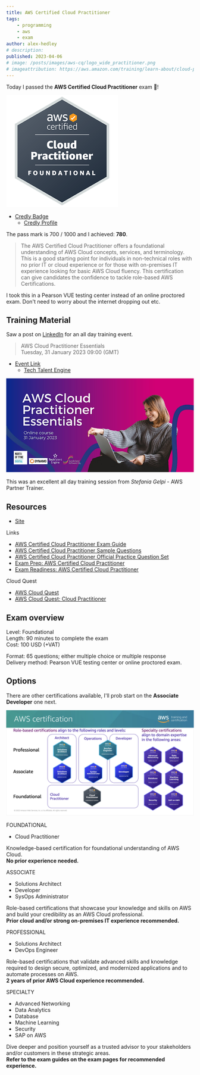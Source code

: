 ```yaml
---
title: AWS Certified Cloud Practitioner
tags:
    - programming
    - aws
    - exam
author: alex-hedley
# description: 
published: 2023-04-06
# image: /posts/images/aws-cq/logo_wide_practitioner.png
# imageattribution: https://aws.amazon.com/training/learn-about/cloud-practitioner/
---
```


<!-- # AWS Certified Cloud Practitioner -->

Today I passed the **AWS Certified Cloud Practitioner** exam 🎉!

![AWS Certified Cloud Practitioner Badge](images/aws-ccp/AWS-Certified-Cloud-Practitioner_badge.png "AWS Certified Cloud Practitioner")

- [Credly Badge](https://www.credly.com/badges/a3c0cb2e-612c-4463-a7f0-7da98f8343e8)
  - [Credly Profile](https://www.credly.com/users/alexhedley/badges)

The pass mark is 700 / 1000 and I achieved: **780**.

> The AWS Certified Cloud Practitioner offers a foundational understanding of AWS Cloud concepts, services, and terminology. This is a good starting point for individuals in non-technical roles with no prior IT or cloud experience or for those with on-premises IT experience looking for basic AWS Cloud fluency. This certification can give candidates the confidence to tackle role-based AWS Certifications.

I took this in a Pearson VUE testing center instead of an online proctored exam. Don't need to worry about the internet dropping out etc.

## Training Material

Saw a post on [LinkedIn](https://www.linkedin.com/feed/update/urn:li:activity:7019288272430333952) for an all day training event.

> AWS Cloud Practitioner Essentials  
> Tuesday, 31 January 2023 09:00 (GMT)  

- [Event Link](https://www.eventbrite.co.uk/e/aws-cloud-practitioner-essentials-tickets-488693313857)
  - [Tech Talent Engine](https://techtalentengine.co.uk)

![Event - AWS Cloud Practitioner Essentials](images/aws-ccp/Event-AWS-Cloud-Practitioner-Essentials.jpeg "Event - AWS Cloud Practitioner Essentials")

This was an excellent all day training session from _Stefania Gelpi_ - AWS Partner Trainer.

## Resources

- [Site](https://aws.amazon.com/certification/certified-cloud-practitioner/)

Links

- [AWS Certified Cloud Practitioner Exam Guide](https://d1.awsstatic.com/training-and-certification/docs-cloud-practitioner/AWS-Certified-Cloud-Practitioner_Exam-Guide.pdf)
- [AWS Certified Cloud Practitioner Sample Questions](https://d1.awsstatic.com/training-and-certification/docs-cloud-practitioner/AWS-Certified-Cloud-Practitioner_Sample-Questions.pdf)
- [AWS Certified Cloud Practitioner Official Practice Question Set](https://explore.skillbuilder.aws/learn/course/external/view/elearning/12483/aws-certified-cloud-practitioner-practice-question-set-clf-c01-english)
- [Exam Prep: AWS Certified Cloud Practitioner](https://explore.skillbuilder.aws/learn/course/external/view/elearning/9449/exam-prep-aws-certified-cloud-practitioner-foundations)
- [Exam Readiness: AWS Certified Cloud Practitioner](https://aws.amazon.com/training/events/?get-certified-vilt-courses-cards.sort-by=item.additionalFields.startDateSort&get-certified-vilt-courses-cards.sort-order=asc&awsf.get-certified-vilt-courses-type=*all&awsf.get-certified-vilt-courses-series=series%23aws-certification-exam-readiness&awsf.get-certified-vilt-audience=*all&awsf.get-certified-vilt-locations=*all&awsf.get-certified-vilt-countries=*all&awsf.get-certified-vilt-languages=*all&awsf.get-certified-vilt-courses-level=level%23100&awsf.get-certified-vilt-courses-tech-category=*all&cp=sec&sec=prep)

Cloud Quest

- [AWS Cloud Quest](https://aws.amazon.com/training/digital/aws-cloud-quest/)
- [AWS Cloud Quest: Cloud Practitioner](https://pages.awscloud.com/global_traincert_twitch-cloud-quest-CP.html)

## Exam overview

Level: Foundational  
Length: 90 minutes to complete the exam  
Cost: 100 USD (+VAT)  

Format: 65 questions; either multiple choice or multiple response  
Delivery method: Pearson VUE testing center or online proctored exam.  

## Options

There are other certifications available, I'll prob start on the **Associate Developer** one next.

![AWS certification](images/aws-ccp/AWS-certification.png "AWS certification")

FOUNDATIONAL

- Cloud Practitioner

Knowledge-based certification for foundational understanding of AWS Cloud.  
**No prior experience needed.**

ASSOCIATE

- Solutions Architect
- Developer
- SysOps Administrator

Role-based certifications that showcase your knowledge and skills on AWS and build your credibility as an AWS Cloud professional.  
**Prior cloud and/or strong on-premises IT experience recommended.**

PROFESSIONAL

- Solutions Architect
- DevOps Engineer

Role-based certifications that validate advanced skills and knowledge required to design secure, optimized, and modernized applications and to automate processes on AWS.  
**2 years of prior AWS Cloud experience recommended.**

SPECIALTY

- Advanced Networking
- Data Analytics
- Database
- Machine Learning
- Security
- SAP on AWS

Dive deeper and position yourself as a trusted advisor to your stakeholders and/or customers in these strategic areas.  
**Refer to the exam guides on the exam pages for recommended experience.**
